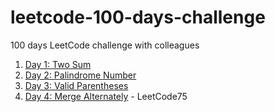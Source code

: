 # leetcode-100-days-challenge
100 days LeetCode challenge with colleagues

1. [Day 1: Two Sum](https://leetcode.com/problems/two-sum/)
2. [Day 2: Palindrome Number](https://leetcode.com/problems/palindrome-number/)
3. [Day 3: Valid Parentheses](https://leetcode.com/problems/valid-parentheses/)
4. [Day 4: Merge Alternately](https://leetcode.com/problems/merge-strings-alternately/) - LeetCode75
